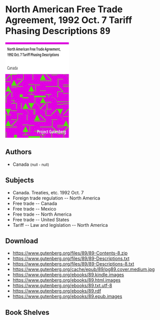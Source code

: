 # North American Free Trade Agreement, 1992 Oct. 7 Tariff Phasing Descriptions <kbd>89</kbd>

![](./cover.medium.jpg "")

## Authors


 - Canada <small>(null - null)</small>

## Subjects


 - Canada. Treaties, etc. 1992 Oct. 7
 - Foreign trade regulation -- North America
 - Free trade -- Canada
 - Free trade -- Mexico
 - Free trade -- North America
 - Free trade -- United States
 - Tariff -- Law and legislation -- North America

## Download


 - https://www.gutenberg.org/files/89/89-Contents-8.zip
 - https://www.gutenberg.org/files/89/89-Descriptions.txt
 - https://www.gutenberg.org/files/89/89-Descriptions-8.txt
 - https://www.gutenberg.org/cache/epub/89/pg89.cover.medium.jpg
 - https://www.gutenberg.org/ebooks/89.kindle.images
 - https://www.gutenberg.org/ebooks/89.html.images
 - https://www.gutenberg.org/ebooks/89.txt.utf-8
 - https://www.gutenberg.org/ebooks/89.rdf
 - https://www.gutenberg.org/ebooks/89.epub.images

## Book Shelves


